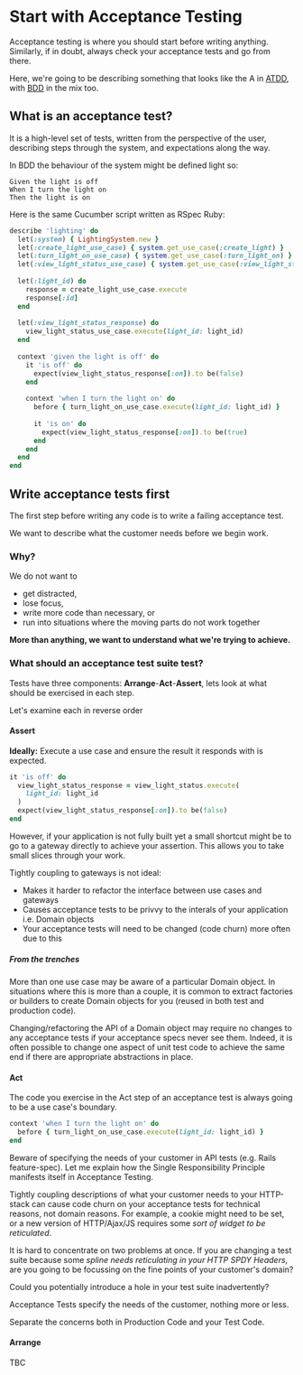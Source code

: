 # Start with Acceptance Testing


Acceptance testing is where you should start before writing anything. 
Similarly, if in doubt, always check your acceptance tests and go from there.

Here, we're going to be describing something that looks like the A in [ATDD](https://en.wikipedia.org/wiki/Acceptance_test%E2%80%93driven_development), with [BDD](https://en.wikipedia.org/wiki/Behavior-driven_development) in the mix too.

## What is an acceptance test?

It is a high-level set of tests, written from the perspective of the user, describing steps through the system, and expectations along the way.

In BDD the behaviour of the system might be defined light so: 

```cucumber
Given the light is off
When I turn the light on
Then the light is on
```

Here is the same Cucumber script written as RSpec Ruby:

```ruby
describe 'lighting' do
  let(:system) { LightingSystem.new }
  let(:create_light_use_case) { system.get_use_case(:create_light) }
  let(:turn_light_on_use_case) { system.get_use_case(:turn_light_on) }
  let(:view_light_status_use_case) { system.get_use_case(:view_light_status) }
  
  let(:light_id) do
    response = create_light_use_case.execute
    response[:id]
  end
  
  let(:view_light_status_response) do
    view_light_status_use_case.execute(light_id: light_id)
  end
  
  context 'given the light is off' do
    it 'is off' do
      expect(view_light_status_response[:on]).to be(false)
    end
    
    context 'when I turn the light on' do
      before { turn_light_on_use_case.execute(light_id: light_id) } 
      
      it 'is on' do
        expect(view_light_status_response[:on]).to be(true)
      end
    end
  end
end
```

## Write acceptance tests first

The first step before writing any code is to write a failing acceptance test.

We want to describe what the customer needs before we begin work.

### Why? 

We do not want to 
* get distracted, 
* lose focus,
* write more code than necessary, or 
* run into situations where the moving parts do not work together

**More than anything, we want to understand what we're trying to achieve.**

### What should an acceptance test suite test?

Tests have three components: **Arrange**-**Act**-**Assert**, lets look at what should be exercised in each step.

Let's examine each in reverse order

#### Assert

**Ideally:** Execute a use case and ensure the result it responds with is expected.

```ruby
it 'is off' do
  view_light_status_response = view_light_status.execute(
    light_id: light_id
  )
  expect(view_light_status_response[:on]).to be(false)
end

```

However, if your application is not fully built yet a small shortcut might be to go to a gateway directly to achieve your assertion. This allows you to take small slices through your work. 

Tightly coupling to gateways is not ideal:

* Makes it harder to refactor the interface between use cases and gateways
* Causes acceptance tests to be privvy to the interals of your application i.e. Domain objects
* Your acceptance tests will need to be changed (code churn) more often due to this

##### From the trenches

More than one use case may be aware of a particular Domain object. In situations where this is more than a couple, it is common to extract factories or builders to create Domain objects for you (reused in both test and production code). 

Changing/refactoring the API of a Domain object may require no changes to any acceptance tests if your acceptance specs never see them. Indeed, it is often possible to change one aspect of unit test code to achieve the same end if there are appropriate abstractions in place.  


#### Act

The code you exercise in the Act step of an acceptance test is always going to be a use case's boundary.

```ruby
context 'when I turn the light on' do
  before { turn_light_on_use_case.execute(light_id: light_id) } 
end
```

Beware of specifying the needs of your customer in API tests (e.g. Rails feature-spec). Let me explain how the Single Responsibility Principle manifests itself in Acceptance Testing.

Tightly coupling descriptions of what your customer needs to your HTTP-stack can cause code churn on your acceptance tests for technical reasons, not domain reasons. For example, a cookie might need to be set, or a new version of HTTP/Ajax/JS requires some _sort of widget to be reticulated_.

It is hard to concentrate on two problems at once. If you are changing a test suite because some _spline needs reticulating in your HTTP SPDY Headers_, are you going to be focussing on the fine points of your customer's domain? 

Could you potentially introduce a hole in your test suite inadvertently?

Acceptance Tests specify the needs of the customer, nothing more or less. 

Separate the concerns both in Production Code and your Test Code.

#### Arrange

TBC
